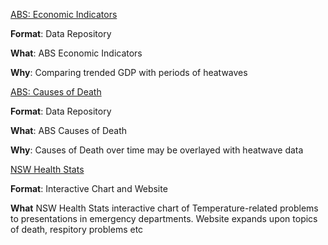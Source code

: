
[ABS: Economic Indicators](https://www.abs.gov.au/AUSSTATS/abs@.nsf/DetailsPage/5206.0Jun%202019?OpenDocument)

**Format**: Data Repository

**What**: ABS Economic Indicators

**Why**: Comparing trended GDP with periods of heatwaves



[ABS: Causes of Death](https://www.abs.gov.au/AUSSTATS/abs@.nsf/DetailsPage/3303.02018?OpenDocument)

**Format**: Data Repository

**What**: ABS Causes of Death

**Why**: Causes of Death over time may be overlayed with heatwave data



[NSW Health Stats](http://www.healthstats.nsw.gov.au/Indicator/env_heated/env_heated)

**Format**: Interactive Chart and Website

**What** NSW Health Stats interactive chart of Temperature-related problems to presentations in emergency departments. Website expands upon topics of death, respitory problems etc




